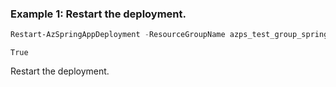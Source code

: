 ### Example 1: Restart the deployment.
```powershell
Restart-AzSpringAppDeployment -ResourceGroupName azps_test_group_spring -ServiceName azps-spring-02 -AppName tools -Name green -PassThru
```

```output
True
```

Restart the deployment.